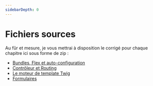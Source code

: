 ```yaml
---
sidebarDepth: 0
---
```


# Fichiers sources

Au fûr et mesure, je vous mettrai à disposition le corrigé pour chaque chapitre ici sous forme de zip :


- [Bundles, Flex et auto-configuration](/sources/shoefony-bundle_flex.zip)
- [Contrôleur et Routing](/sources/shoefony-controller_routing.zip)
- [Le moteur de template Twig](/sources/shoefony-twig.zip)
- [Formulaires](/sources/shoefony-form.zip)

<!--
- [Les services](/sources/shoefony-service.zip)
- [Les entités Doctrine](/sources/shoefony-entities.zip)
- [Relations entre entités](/sources/shoefony-relations.zip)
- [Les repositories](/sources/shoefony-repositories.zip)
- [Shoefony final](/sources/shoefony-final.zip) : Templates d'erreur, recherche et EventSubscriber pour l'envoi de mail.
-->